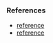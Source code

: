 ### References
* [reference](https://wsvincent.com/django-login-with-email-not-username/)
* [reference](https://www.fomfus.com/articles/how-to-use-email-as-username-for-django-authentication-removing-the-username)